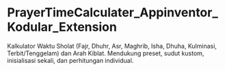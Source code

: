 # PrayerTimeCalculater_Appinventor_Kodular_Extension
Kalkulator Waktu Sholat (Fajr, Dhuhr, Asr, Maghrib, Isha, Dhuha, Kulminasi, Terbit/Tenggelam) dan Arah Kiblat. Mendukung preset, sudut kustom, inisialisasi sekali, dan perhitungan individual.
